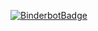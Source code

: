 [![BinderbotBadge](https://github.com/pangeo-gallery/example-gallery/workflows/Binderbot/badge.svg)](https://github.com/pangeo-gallery/example-gallery/actions?query=workflow%3ABinderbot)
